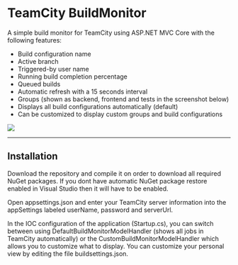 TeamCity BuildMonitor
===================

A simple build monitor for TeamCity using ASP.NET MVC Core with the following features:

- Build configuration name
- Active branch
- Triggered-by user name
- Running build completion percentage
- Queued builds
- Automatic refresh with a 15 seconds interval
- Groups (shown as backend, frontend and tests in the screenshot below)
- Displays all build configurations automatically (default)
- Can be customized to display custom groups and build configurations

![](https://raw.githubusercontent.com/JohanGl/TeamCity_BuildMonitor/master/BuildMonitor.png)

----------

Installation
-------------

Download the repository and compile it on order to download all required NuGet packages. If you dont have automatic NuGet package restore enabled in Visual Studio then it will have to be enabled.

Open appsettings.json and enter your TeamCity server information into the appSettings labeled userName, password and serverUrl.

In the IOC configuration of the application (Startup.cs), you can switch between using DefaultBuildMonitorModelHandler (shows all jobs in TeamCity automatically) or the CustomBuildMonitorModelHandler which allows you to customize what to display. You can customize your personal view by editing the file buildsettings.json.
